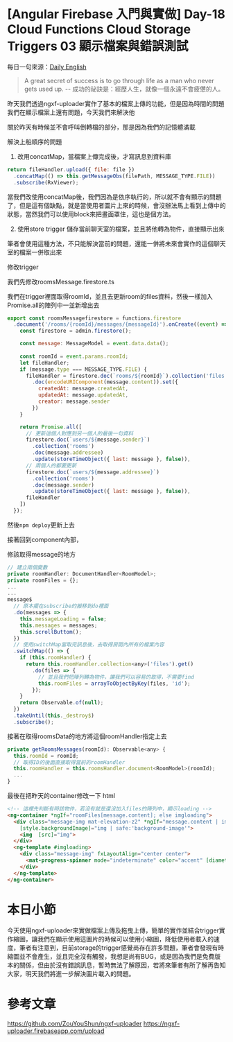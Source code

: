 # [Angular Firebase 入門與實做] Day-18 Cloud Functions Cloud Storage Triggers 03 顯示檔案與錯誤測試

每日一句來源：[Daily English](https://play.google.com/store/apps/details?id=net.eocbox.dailysentence)

> A great secret of success is to go through life as a man who never  gets used up. -- 成功的祕訣是：經歷人生，就像一個永遠不會疲憊的人。

昨天我們透過ngxf-uploader實作了基本的檔案上傳的功能，但是因為時間的問題我們在顯示檔案上還有問題，今天我們來解決他

關於昨天有時候並不會呼叫倒轉檔的部分，那是因為我們的記憶體滿載

解決上船順序的問題

1. 改用concatMap，當檔案上傳完成後，才寫訊息到資料庫
```js
return fileHandler.upload({ file: file })
  .concatMap(() => this.getMessageObs(filePath, MESSAGE_TYPE.FILE))
  .subscribe(RxViewer);
```
當我們改使用concatMap後，我們因為是依序執行的，所以就不會有顯示的問題了，但是這有個缺點，就是當使用者圖片上來的時候，會沒辦法馬上看到上傳中的狀態，當然我們可以使用block來把畫面罩住，這也是個方法。

2. 使用store trigger 儲存當前聊天室的檔案，並且將他轉為物件，直接顯示出來

筆者會使用這種方法，不只能解決當前的問題，還能一併將未來會實作的這個聊天室的檔案一併取出來

修改trigger

我們先修改roomsMessage.firestore.ts

我們在trigger裡面取得roomId，並且去更新room的files資料，然後一樣加入Promise.all的陣列中一並新增出去
```js
export const roomsMessagefirestore = functions.firestore
  .document('/rooms/{roomId}/messages/{messageId}').onCreate((event) => {
    const firestore = admin.firestore();

    const message: MessageModel = event.data.data();
    
    const roomId = event.params.roomId;
    let fileHandler;
    if (message.type === MESSAGE_TYPE.FILE) {
      fileHandler = firestore.doc(`rooms/${roomId}`).collection('files')
        .doc(encodeURIComponent(message.content)).set({
          createdAt: message.createdAt,
          updatedAt: message.updatedAt,
          creator: message.sender
        })
    }

    return Promise.all([
      // 更新這個人對應到另一個人的最後一句資料
      firestore.doc(`users/${message.sender}`)
        .collection('rooms')
        .doc(message.addressee)
        .update(storeTimeObject({ last: message }, false)),
      // 兩個人的都要更新
      firestore.doc(`users/${message.addressee}`)
        .collection('rooms')
        .doc(message.sender)
        .update(storeTimeObject({ last: message }, false)),
      fileHandler
    ])
  });
```

然後`npm deploy`更新上去

接著回到component內部，

修該取得message的地方
```js
// 建立兩個變數
private roomHandler: DocumentHandler<RoomModel>;
private roomFiles = {};
...
...
message$
  // 原本擺在subscribe的搬移到do裡面
  .do(messages => {
    this.messageLoading = false;
    this.messages = messages;
    this.scrollButtom();
  })
  // 使用switchMap當取完訊息後，去取得房間內所有的檔案內容
  .switchMap(() => {
    if (this.roomHandler) {
      return this.roomHandler.collection<any>('files').get()
        .do(files => {
          // 並且我們把陣列轉為物件，讓我們可以容易的取得，不需要find
          this.roomFiles = arrayToObjectByKey(files, 'id'); 
        });
    }
    return Observable.of(null);
  })
  .takeUntil(this._destroy$)
  .subscribe();
```

接著在取得roomsData的地方將這個roomHandler指定上去
```js
private getRoomsMessages(roomId): Observable<any> {
  this.roomId = roomId;
  // 取得ID的後面直接取得當前的roomHandler
  this.roomHandler = this.roomsHandler.document<RoomModel>(roomId);
  ...
}
```
最後在把昨天的container修改一下
html
```html
<!-- 這裡先判斷有時該物件，若沒有就是還沒加入files的陣列中，顯示loading -->
<ng-container *ngIf="roomFiles[message.content]; else imgloading">
  <div class="message-img mat-elevation-z2" *ngIf="message.content | img | async as img"
    [style.backgroundImage]="img | safe:'background-image'">
    <img  [src]="img">
  </div>
  <ng-template #imgloading>
    <div class="message-img" fxLayoutAlign="center center">
      <mat-progress-spinner mode="indeterminate" color="accent" [diameter]="20"></mat-progress-spinner>
    </div>
  </ng-template>
</ng-container>
```

# 本日小節
今天使用ngxf-uploader來實做檔案上傳及拖曳上傳，簡單的實作並結合trigger實作縮圖，讓我們在顯示使用這圖片的時候可以使用小縮圖，降低使用者載入的速度，筆者有注意到，目前storage的trigger感覺尚存在許多問題，筆者會發現有時縮圖並不會產生，並且完全沒有觸發，我想是尚有BUG，或是因為我們是免費版本的關係，但由於沒有錯誤訊息，暫時無法了解原因，若將來筆者有所了解再告知大家，明天我們將進一步解決圖片載入的問題。

# 參考文章
https://github.com/ZouYouShun/ngxf-uploader
https://ngxf-uploader.firebaseapp.com/upload
